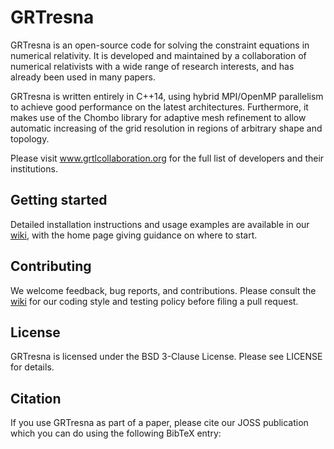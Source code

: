 # GRTresna

GRTresna is an open-source code for solving the constraint equations in numerical relativity.
It is developed and maintained by a collaboration of numerical relativists with a
wide range of research interests, and has already been used in many papers.

GRTresna is written entirely in C++14, using hybrid MPI/OpenMP parallelism to achieve good performance on the latest architectures.
Furthermore, it makes use of the Chombo library for adaptive mesh refinement
to allow automatic increasing of the grid resolution in regions
of arbitrary shape and topology.

Please visit www.grtlcollaboration.org for the full list of developers and their
institutions.

## Getting started
Detailed installation instructions and usage examples are available in
our [wiki](https://github.com/GRTLCollaboration/GRTresna/wiki), with the home page giving guidance on where to start.

## Contributing
We welcome feedback, bug reports, and contributions. Please consult the [wiki](https://github.com/GRTLCollaboration/GRTresna/wiki)
for our coding style and testing policy before filing a pull request.

## License
GRTresna is licensed under the BSD 3-Clause License. Please see LICENSE for details.

## Citation
If you use GRTresna as part of a paper, please cite our JOSS publication which
you can do using the following BibTeX entry:
